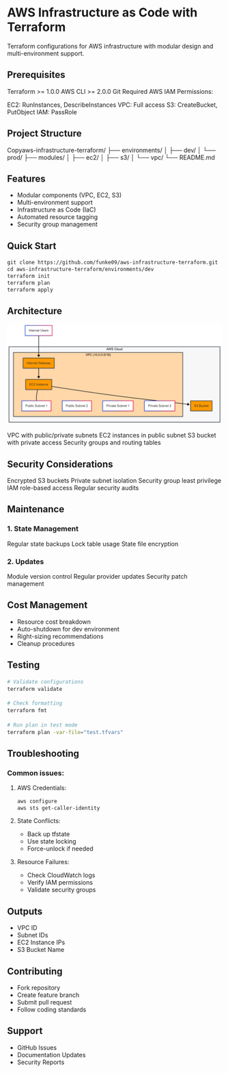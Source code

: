 # **AWS Infrastructure as Code with Terraform**
Terraform configurations for AWS infrastructure with modular design and multi-environment support.
## **Prerequisites**

Terraform >= 1.0.0
AWS CLI >= 2.0.0
Git
Required AWS IAM Permissions:

EC2: RunInstances, DescribeInstances
VPC: Full access
S3: CreateBucket, PutObject
IAM: PassRole



## **Project Structure**
Copyaws-infrastructure-terraform/
├── environments/
│   ├── dev/
│   └── prod/
├── modules/
│   ├── ec2/
│   ├── s3/
│   └── vpc/
└── README.md
## **Features**

- Modular components (VPC, EC2, S3)
- Multi-environment support
- Infrastructure as Code (IaC)
- Automated resource tagging
- Security group management

## **Quick Start**
```bashCopy
git clone https://github.com/funke09/aws-infrastructure-terraform.git
cd aws-infrastructure-terraform/environments/dev
terraform init
terraform plan
terraform apply
```
## **Architecture**
![Architecture Diagram](./Architecture-Diagram.png)

VPC with public/private subnets
EC2 instances in public subnet
S3 bucket with private access
Security groups and routing tables

## **Security Considerations**

Encrypted S3 buckets
Private subnet isolation
Security group least privilege
IAM role-based access
Regular security audits

## **Maintenance**

### 1. State Management

Regular state backups
Lock table usage
State file encryption


### 2. Updates

Module version control
Regular provider updates
Security patch management



## **Cost Management**

- Resource cost breakdown
- Auto-shutdown for dev environment
- Right-sizing recommendations
- Cleanup procedures

## **Testing**
   ```bash
   # Validate configurations
   terraform validate

   # Check formatting
   terraform fmt

   # Run plan in test mode
   terraform plan -var-file="test.tfvars"
   ```

## **Troubleshooting**
### Common issues:

1. AWS Credentials:
   ```bashCopy
   aws configure
   aws sts get-caller-identity
   ```
2. State Conflicts:

   - Back up tfstate
   - Use state locking
   - Force-unlock if needed


3. Resource Failures:

   - Check CloudWatch logs
   - Verify IAM permissions
   - Validate security groups



## **Outputs**

- VPC ID
- Subnet IDs
- EC2 Instance IPs
- S3 Bucket Name

## **Contributing**

- Fork repository
- Create feature branch
- Submit pull request
- Follow coding standards

## **Support**

- GitHub Issues
- Documentation Updates
- Security Reports
